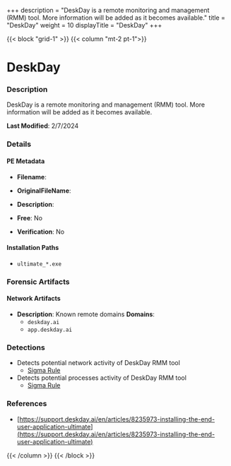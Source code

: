 +++
description = "DeskDay is a remote monitoring and management (RMM) tool. More information will be added as it becomes available."
title = "DeskDay"
weight = 10
displayTitle = "DeskDay"
+++


{{< block "grid-1" >}}
{{< column "mt-2 pt-1">}}

# DeskDay


### Description

DeskDay is a remote monitoring and management (RMM) tool. More information will be added as it becomes available.



**Last Modified**: 2/7/2024

### Details


#### PE Metadata
- **Filename**: 
- **OriginalFileName**: 
- **Description**: 


- **Free**: No

- **Verification**: No




#### Installation Paths
- `ultimate_*.exe`

### Forensic Artifacts




#### Network Artifacts
- **Description**: Known remote domains  **Domains**:
    - `deskday.ai`
    - `app.deskday.ai`


### Detections
- Detects potential network activity of DeskDay RMM tool
  - [Sigma Rule](https://github.com/magicsword-io/LOLRMM/blob/main/detections/sigma/deskday_network_sigma.yml)
- Detects potential processes activity of DeskDay RMM tool
  - [Sigma Rule](https://github.com/magicsword-io/LOLRMM/blob/main/detections/sigma/deskday_processes_sigma.yml)

### References
- [https://support.deskday.ai/en/articles/8235973-installing-the-end-user-application-ultimate](https://support.deskday.ai/en/articles/8235973-installing-the-end-user-application-ultimate)



{{< /column >}}
{{< /block >}}
